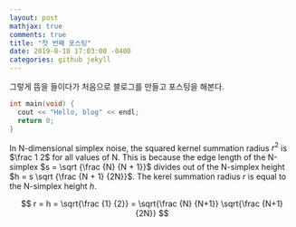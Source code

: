 ```yaml
---
layout: post
mathjax: true
comments: true
title: "첫 번째 포스팅"
date: 2019-8-10 17:03:00 -0400
categories: github jekyll
---
```

그렇게 뜸을 들이다가 처음으로 블로그를 만들고 포스팅을 해본다.

```cpp
int main(void) {
  cout << "Hello, blog" << endl;
  return 0;
}
```

In N-dimensional simplex noise, the squared kernel summation radius $r^2$ is $\frac 1 2$
for all values of N. This is because the edge length of the N-simplex $s = \sqrt {\frac {N} {N + 1}}$
divides out of the N-simplex height $h = s \sqrt {\frac {N + 1} {2N}}$.
The kerel summation radius $r$ is equal to the N-simplex height $h$.

$$ r = h = \sqrt{\frac {1} {2}} = \sqrt{\frac {N} {N+1}} \sqrt{\frac {N+1} {2N}} $$

